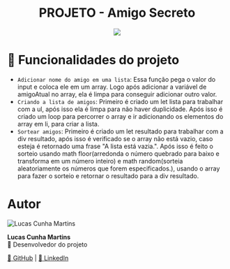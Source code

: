 <h1 align="center"> PROJETO - Amigo Secreto </h1>

<p align="center">
<img loading="lazy" src="http://img.shields.io/static/v1?label=STATUS&message=%20DESENVOLVIDO&color=GREEN&style=for-the-badge"/>
</p>

# :hammer: Funcionalidades do projeto

- `Adicionar nome do amigo em uma lista`: Essa função pega o valor do input e coloca ele em um array. Logo após adicionar a variável de amigoAtual no array, ela é limpa para conseguir adicionar outro valor.
- `Criando a lista de amigos`: Primeiro é criado um let lista para trabalhar com a ul, após isso ela é limpa para não haver duplicidade. Após isso é criado um loop para percorrer o array e ir adicionando os elementos do array em li, para criar a lista.
- `Sortear amigos`: Primeiro é criado um let resultado para trabalhar com a div resultado, após isso é verificado se o array não está vazio, caso esteja é retornado uma frase "A lista está vazia.". Após isso é feito o sorteio usando math floor(arredonda o número quebrado para baixo e transforma em um número inteiro) e math random(sorteia aleatoriamente os números que forem especificados.), usando o array para fazer o sorteio e retornar o resultado para a div resultado.

# Autor

![Lucas Cunha Martins](https://github.com/LucasCbz.png)

**Lucas Cunha Martins**  
📌 Desenvolvedor do projeto

[🔗 GitHub](https://github.com/LucasCbz) | [💼 LinkedIn](https://linkedin.com/in/lucas-cunha-67a15921a)
